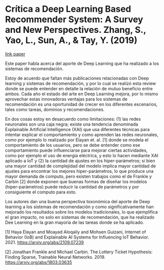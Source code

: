 # Crítica a Deep Learning Based Recommender System: A Survey and New Perspectives. Zhang, S., Yao, L., Sun, A., & Tay, Y. (2019)

[link paper](https://dl.acm.org/doi/10.1145/3285029)

Este paper habla acerca del aporte de Deep Learning que ha realizado a los sistemas de recomendación.

Estoy de acuerdo que faltan más publicaciones relacionadas con Deep learning y sistemas de recomendación, y por lo cual se realizó esta review donde se puede entender en detalle la relación de mutuo beneficio entre ambos. Cada año el estado del arte en Deep Learning mejora, por lo mismo aprovechar estas innovadoras ventajas para los sistemas de recomendación es una oportunidad de crecer en los diferentes escenarios, tales como tareas, dominios y recomendaciones.

En dos cosas estoy en desacuerdo como limitaciones: (1) las redes neuronales son una caja negra; existe una tendencia denominada Explainable Artificial Intelligence (XAI) que usa diferentes técnicas para intentar explicar el comportamiento y como aprenden las redes neuronales, como por ejemplo lo realizado por Elayan et. al. [1] donde se modela el comportamiento de los usuarios, pero se debe entender como ese comportamiento puede influenciarse para mejorar ciertas actividades, como por ejemplo el uso de energía eléctrica, y esto lo hacen mediante XAI aplicado a IoT y (2) la cantidad de ajustes en los hiper-parámetros; si bien una mayor cantidad de complejidad del modelo implica mayor cantidad de ajustes para encontrar los mejores hiper-parámetros, lo que produce una mayor demanda de computo, pero existen trabajos como el de Frankle y Carbin [2] donde exponen que buenas formas de diseñar los modelos (hiper-parámetros) puede reducir la cantidad de parámetros y por consiguiente el computo para esto.

Los autores dan una buena perspectiva toxonómica del aporte de Deep learning a los sistemas de recomendación y como significativamente han mejorado los resultados sobre los modelos tradicionales, lo que ejemplifica el gran impacto, no solo en sistemas de recomendación, que ha realizado Dee Learning en la gran mayoría de las tareas donde se ha aplicado.


[1] Haya Elayan and Moayad Aloqaily and Mohsen Guizani, Internet of Behavior (IoB) and Explainable AI Systems for Influencing IoT Behavior. 2021. https://arxiv.org/abs/2109.07239

[2] Jonathan Frankle and Michael Carbin. The Lottery Ticket Hypothesis: Finding Sparse, Trainable Neural Networks. 2019. https://arxiv.org/abs/1803.03635

